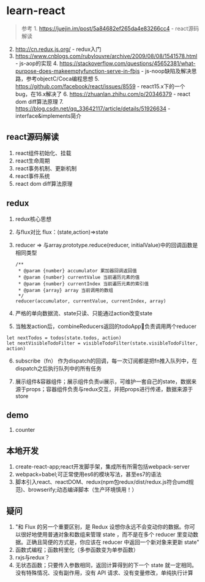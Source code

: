 # learn-react
> 参考
    1. https://juejin.im/post/5a84682ef265da4e83266cc4 - react源码解读
  2. http://cn.redux.js.org/ - redux入门
  3. https://www.cnblogs.com/rubylouvre/archive/2009/08/08/1541578.html - js-aop的实现
    4. https://stackoverflow.com/questions/45652381/what-purpose-does-makeemptyfunction-serve-in-fbjs - js-noop缺陷及解决思路，参考objectC/Coca编程思想
    5. https://github.com/facebook/react/issues/8559 - react15.x下的一个bug，在16.x解决了
    6. https://zhuanlan.zhihu.com/p/20346379 - react dom diff算法原理
    7. https://blog.csdn.net/qq_33642117/article/details/51926634 - interface&implements简介

## react源码解读
1. react组件初始化、挂载
2. react生命周期
3. react事务机制、更新机制
4. react事件系统
5. react dom diff算法原理

## redux
1. redux核心思想

2. 与flux对比
flux：(state,action)=>state

3. reducer => 与array.prototype.reduce(reducer, initialValue)中的回调函数是相同类型
    ```
    /**
     * @param {number} accumulator 累加器回调返回值
     * @param {number} currentValue 当前遍历元素的值
     * @param {number} currentIndex 当前遍历元素的索引值
     * @param {array} array 当前调用的数组
     */
    reducer(accumulator, currentValue, currentIndex, array)

    ```
4. 严格的单向数据流、state只读、只能通过action改变state

5. 当触发action后，combineReducers返回的todoApp负责调用两个reducer
```
let nextTodos = todos(state.todos, action)
let nextVisibleTodoFilter = visibleTodoFilter(state.visibleTodoFilter, action)
```

6. subscribe（fn） 作为dispatch的回调，每一次订阅都是把fn推入队列中，在dispatch之后执行队列中的所有任务

7. 展示组件&容器组件；展示组件负责ui展示，可维护一套自己的state，数据来源于props；容器组件负责与redux交互，并把props进行传递，数据来源于store

## demo
1. counter

## 本地开发
1. create-react-app;react开发脚手架，集成所有所需包括webpack-server
2. webpack+babel;可正常使用es6的模块写法，甚至es7的语法
3. 脚本引入react、reactDOM、redux(npm包redux/dist/redux.js符合umd规范)、browserify;动态编译脚本（生产环境慎用！）

## 疑问
1. "和 Flux 的另一个重要区别，是 Redux 设想你永远不会变动你的数据。你可以很好地使用普通对象和数组来管理 state ，而不是在多个 reducer 里变动数据。正确且简便的方式是，你应该在 reducer 中返回一个新对象来更新 state"
2. 函数式编程；函数柯里化（多参函数变为单参函数）
3. rxjs与redux？
4. 无状态函数；只要传入参数相同，返回计算得到的下一个 state 就一定相同。没有特殊情况、没有副作用，没有 API 请求、没有变量修改，单纯执行计算
